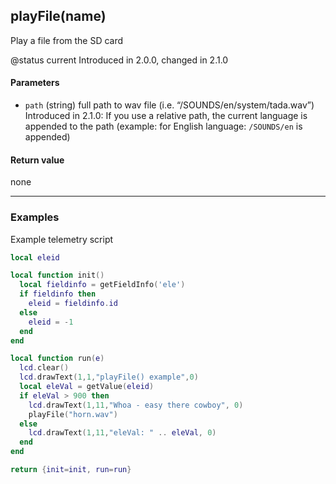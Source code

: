 <!-- This file was generated by the script. Do not edit it, any changes will be lost! -->

## playFile(name)



Play a file from the SD card

@status current Introduced in 2.0.0, changed in 2.1.0


#### Parameters

* `path` (string) full path to wav file (i.e. “/SOUNDS/en/system/tada.wav”)
Introduced in 2.1.0: If you use a relative path, the current language is appended
to the path (example: for English language: `/SOUNDS/en` is appended)



#### Return value

none



---

### Examples

Example telemetry script

```lua
local eleid

local function init()
  local fieldinfo = getFieldInfo('ele')
  if fieldinfo then 
    eleid = fieldinfo.id
  else
    eleid = -1
  end
end

local function run(e)
  lcd.clear()
  lcd.drawText(1,1,"playFile() example",0)
  local eleVal = getValue(eleid)
  if eleVal > 900 then 
    lcd.drawText(1,11,"Whoa - easy there cowboy", 0)
    playFile("horn.wav")
  else
    lcd.drawText(1,11,"eleVal: " .. eleVal, 0)    
  end
end

return {init=init, run=run}
```


